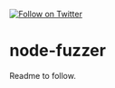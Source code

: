 [![Follow on Twitter](https://img.shields.io/twitter/follow/websecurify.svg?logo=twitter)](https://twitter.com/websecurify)

# node-fuzzer

Readme to follow.
